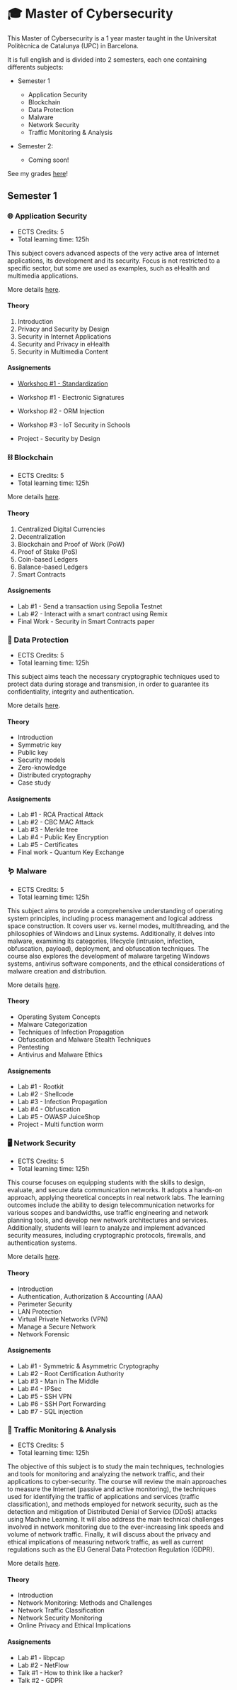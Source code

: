 # 🎓 Master of Cybersecurity

This Master of Cybersecurity is a 1 year master taught in the Universitat Politècnica de Catalunya (UPC) in Barcelona.

It is full english and is divided into 2 semesters, each one containing differents subjects: 

- Semester 1
  - Application Security
  - Blockchain
  - Data Protection
  - Malware
  - Network Security
  - Traffic Monitoring & Analysis

- Semester 2:
  - Coming soon!

See my grades [here](ms_grades.md)!

## Semester 1

### 🌐 Application Security

- ECTS Credits: 5
- Total learning time: 125h

This subject covers advanced aspects of the very active area of Internet applications, its development and its security. Focus is not restricted to a specific sector, but some are used as examples, such as eHealth and multimedia applications.

More details [here](as/as.md).

#### Theory

1. Introduction
2. Privacy and Security by Design
3. Security in Internet Applications
4. Security and Privacy in eHealth
5. Security in Multimedia Content

#### Assignements

- [Workshop #1 - Standardization](as/as_ws1_standardization.pdf)

- Workshop #1 - Electronic Signatures
- Workshop #2 - ORM Injection
- Workshop #3 - IoT Security in Schools
- Project - Security by Design

### ⛓️ Blockchain

- ECTS Credits: 5
- Total learning time: 125h

More details [here](bchain/bchain.md).

#### Theory

1. Centralized Digital Currencies
2. Decentralization
3. Blockchain and Proof of Work (PoW)
4. Proof of Stake (PoS)
5. Coin-based Ledgers
6. Balance-based Ledgers
7. Smart Contracts

#### Assignements

- Lab #1 - Send a transaction using Sepolia Testnet
- Lab #2 - Interact with a smart contract using Remix
- Final Work - Security in Smart Contracts paper

### 🔐 Data Protection

- ECTS Credits: 5
- Total learning time: 125h

This subject aims teach the necessary cryptographic techniques used to protect data during storage and transmision, in order to guarantee its
confidentiality, integrity and authentication.

More details [here](dprot/dprot.md).

#### Theory

- Introduction
- Symmetric key
- Public key
- Security models
- Zero-knowledge
- Distributed cryptography
- Case study

#### Assignements

- Lab #1 - RCA Practical Attack
- Lab #2 - CBC MAC Attack
- Lab #3 - Merkle tree
- Lab #4 - Public Key Encryption
- Lab #5 - Certificates
- Final work - Quantum Key Exchange

### 🪱 Malware

- ECTS Credits: 5
- Total learning time: 125h

This subject aims to provide a comprehensive understanding of operating system principles, including process management and logical address space construction. It covers user vs. kernel modes, multithreading, and the philosophies of Windows and Linux systems. Additionally, it delves into malware, examining its categories, lifecycle (intrusion, infection, obfuscation, payload), deployment, and obfuscation techniques. The course also explores the development of malware targeting Windows systems, antivirus software components, and the ethical considerations of malware creation and distribution.

More details [here](malw/malw.md).

#### Theory

- Operating System Concepts
- Malware Categorization
- Techniques of Infection Propagation
- Obfuscation and Malware Stealth Techniques
- Pentesting
- Antivirus and Malware Ethics

#### Assignements

- Lab #1 - Rootkit
- Lab #2 - Shellcode
- Lab #3 - Infection Propagation
- Lab #4 - Obfuscation
- Lab #5 - OWASP JuiceShop
- Project - Multi function worm

### 🖥️ Network Security

- ECTS Credits: 5
- Total learning time: 125h

This course focuses on equipping students with the skills to design, evaluate, and secure data communication networks. It adopts a hands-on approach, applying theoretical concepts in real network labs. The learning outcomes include the ability to design telecommunication networks for various scopes and bandwidths, use traffic engineering and network planning tools, and develop new network architectures and services. Additionally, students will learn to analyze and implement advanced security measures, including cryptographic protocols, firewalls, and authentication systems.

More details [here](ns/ns.md).

#### Theory

- Introduction
- Authentication, Authorization & Accounting (AAA)
- Perimeter Security
- LAN Protection
- Virtual Private Networks (VPN)
- Manage a Secure Network
- Network Forensic

#### Assignements

- Lab #1 - Symmetric & Asymmetric Cryptography
- Lab #2 - Root Certification Authority
- Lab #3 - Man in The Middle
- Lab #4 - IPSec
- Lab #5 - SSH VPN
- Lab #6 - SSH Port Forwarding
- Lab #7 - SQL injection

### 🚦 Traffic Monitoring & Analysis

- ECTS Credits: 5
- Total learning time: 125h

The objective of this subject is to study the main techniques, technologies and tools for monitoring and analyzing the network traffic,
and their applications to cyber-security. The course will review the main approaches to measure the Internet (passive and active
monitoring), the techniques used for identifying the traffic of applications and services (traffic classification), and methods employed
for network security, such as the detection and mitigation of Distributed Denial of Service (DDoS) attacks using Machine Learning. It
will also address the main technical challenges involved in network monitoring due to the ever-increasing link speeds and volume of
network traffic. Finally, it will discuss about the privacy and ethical implications of measuring network traffic, as well as current
regulations such as the EU General Data Protection Regulation (GDPR).

More details [here](tma/tma.md).

#### Theory

- Introduction
- Network Monitoring: Methods and Challenges
- Network Traffic Classification
- Network Security Monitoring
- Online Privacy and Ethical Implications

#### Assignements

- Lab #1 - libpcap
- Lab #2 - NetFlow
- Talk #1 - How to think like a hacker?
- Talk #2 - GDPR
